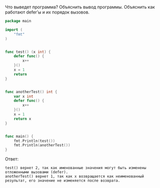 Что выведет программа? Объяснить вывод программы. Объяснить как работают defer’ы и их порядок вызовов.

```go
package main

import (
	"fmt"
)


func test() (x int) {
	defer func() {
		x++
	}()
	x = 1
	return
}


func anotherTest() int {
	var x int
	defer func() {
		x++
	}()
	x = 1
	return x
}


func main() {
	fmt.Println(test())
	fmt.Println(anotherTest())
}
```

Ответ:
```
test() вернет 2, так как именованные значения могут быть изменены отложенными вызовами (defer).
anotherTest() вернет 1, так как x возвращается как неименованный результат, его значение не изменяется после возврата.
```
